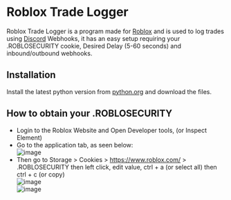 # Roblox Trade Logger

Roblox Trade Logger is a program made for [Roblox](https://www.roblox.com) and is used to log trades using [Discord](https://discord.com) Webhooks, it has an easy setup requiring your .ROBLOSECURITY cookie, Desired Delay (5-60 seconds) and inbound/outbound webhooks.

## Installation

Install the latest python version from [python.org](https://python.org) and download the files.

## How to obtain your .ROBLOSECURITY

- Login to the Roblox Website and Open Developer tools, (or Inspect Element)
- Go to the application tab, as seen below:<br/>
![image](https://github.com/BR4DKILLER/DISCORD-ROBLOX-TRADE-LOGGER/assets/92213007/d3be8645-d83e-4db7-95f7-ab4f36d7ef05)
- Then go to Storage > Cookies > https://www.roblox.com/ > .ROBLOSECURITY then left click, edit value, ctrl + a (or select all) then ctrl + c (or copy)<br/>
![image](https://github.com/BR4DKILLER/DISCORD-ROBLOX-TRADE-LOGGER/assets/92213007/25add182-acfe-462f-89c9-807b30cd3c61)<br/>
![image](https://github.com/BR4DKILLER/DISCORD-ROBLOX-TRADE-LOGGER/assets/92213007/5853f58e-341e-4f2d-af89-cf8aeec51d22)
